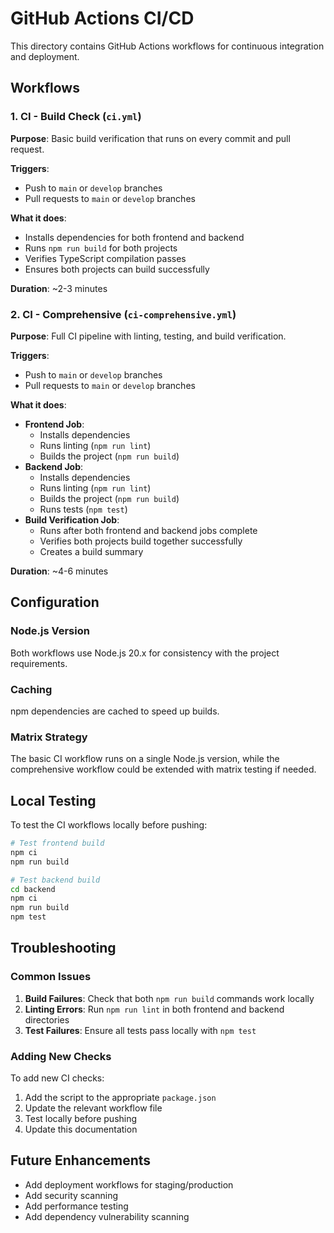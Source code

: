 # GitHub Actions CI/CD

This directory contains GitHub Actions workflows for continuous integration and deployment.

## Workflows

### 1. CI - Build Check (`ci.yml`)

**Purpose**: Basic build verification that runs on every commit and pull request.

**Triggers**:
- Push to `main` or `develop` branches
- Pull requests to `main` or `develop` branches

**What it does**:
- Installs dependencies for both frontend and backend
- Runs `npm run build` for both projects
- Verifies TypeScript compilation passes
- Ensures both projects can build successfully

**Duration**: ~2-3 minutes

### 2. CI - Comprehensive (`ci-comprehensive.yml`)

**Purpose**: Full CI pipeline with linting, testing, and build verification.

**Triggers**:
- Push to `main` or `develop` branches
- Pull requests to `main` or `develop` branches

**What it does**:
- **Frontend Job**:
  - Installs dependencies
  - Runs linting (`npm run lint`)
  - Builds the project (`npm run build`)
- **Backend Job**:
  - Installs dependencies
  - Runs linting (`npm run lint`)
  - Builds the project (`npm run build`)
  - Runs tests (`npm test`)
- **Build Verification Job**:
  - Runs after both frontend and backend jobs complete
  - Verifies both projects build together successfully
  - Creates a build summary

**Duration**: ~4-6 minutes

## Configuration

### Node.js Version
Both workflows use Node.js 20.x for consistency with the project requirements.

### Caching
npm dependencies are cached to speed up builds.

### Matrix Strategy
The basic CI workflow runs on a single Node.js version, while the comprehensive workflow could be extended with matrix testing if needed.

## Local Testing

To test the CI workflows locally before pushing:

```bash
# Test frontend build
npm ci
npm run build

# Test backend build
cd backend
npm ci
npm run build
npm test
```

## Troubleshooting

### Common Issues

1. **Build Failures**: Check that both `npm run build` commands work locally
2. **Linting Errors**: Run `npm run lint` in both frontend and backend directories
3. **Test Failures**: Ensure all tests pass locally with `npm test`

### Adding New Checks

To add new CI checks:

1. Add the script to the appropriate `package.json`
2. Update the relevant workflow file
3. Test locally before pushing
4. Update this documentation

## Future Enhancements

- Add deployment workflows for staging/production
- Add security scanning
- Add performance testing
- Add dependency vulnerability scanning 